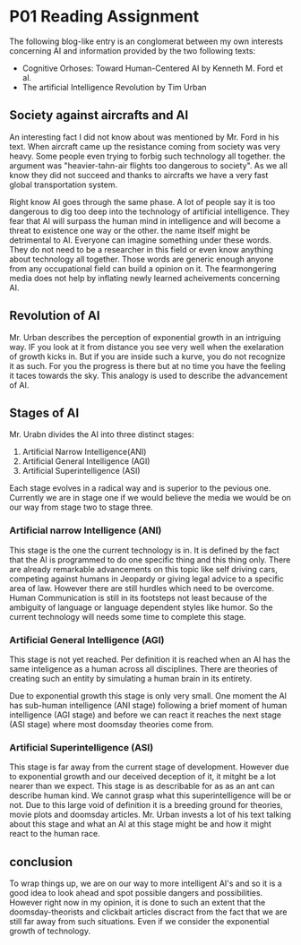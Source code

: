 # P01 Reading Assignment

The following blog-like entry is an conglomerat between my own interests concerning AI and information provided by the two following texts:

- Cognitive Orhoses: Toward Human-Centered AI by Kenneth M. Ford et al.
- The artificial Intelligence Revolution by Tim Urban



## Society against aircrafts and AI

An interesting fact I did not know about was mentioned by Mr. Ford in his text. When aircraft came up the resistance coming from society was very heavy. Some people even trying to forbig such technology all together. the argument was "heavier-tahn-air flights too dangerous to society". As we all know they did not succeed and thanks to aircrafts we have a very fast global transportation system. 

Right know AI goes through the same phase. A lot of people say it is too dangerous to dig too deep into the technology of artificial intelligence. They fear that AI will surpass the human mind in intelligence and will become a threat to existence one way or the other. the name itself might be detrimental to AI. Everyone can imagine something under these words. They do not need to be a researcher in this field or even know anything about technology all together. Those words are generic enough anyone from any occupational field can build a opinion on it. The fearmongering media does not help by inflating newly learned acheivements concerning AI.

## Revolution of AI

Mr. Urban describes the perception of exponential growth in an intriguing way. IF you look at it from distance you see very well when the exelaration of growth kicks in. But if you are inside such a kurve, you do not recognize it as such. For you the progress is there but at no time you have the feeling it taces towards the sky. 
This analogy is used to describe the advancement of AI. 

## Stages of AI

Mr. Urabn divides the AI into three distinct stages:
1. Artificial Narrow Intelligence(ANI)
2. Artificial General Intelligence (AGI)
3. Artificial Superintelligence (ASI)

Each stage evolves in a radical way and is superior to the pevious one. Currently we are in stage one if we would believe the media we would be on our way from stage two to stage three.

### Artificial narrow Intelligence (ANI)

This stage is the one the current technology is in. It is defined by the fact that the AI is programmed to do one specific thing and this thing only. There are already remarkable advancements on this topic like self driving cars, competing against humans in Jeopardy or giving legal advice to a specific area of law. However there are still hurdles which need to be overcome. Human Communication is still in its footsteps not least because of the ambiguity of language or language dependent styles like humor. 
So the current technology will needs some time to complete this stage.

### Artificial General Intelligence (AGI)

This stage is not yet reached. Per definition it is reached when an AI has the same inteligence as a human across all disciplines. There are theories of creating such an entity by simulating a human brain in its entirety.

Due to exponential growth this stage is only very small. One moment the AI has sub-human intelligence (ANI stage) following a brief moment of human intelligence (AGI stage) and before we can react it reaches the next stage (ASI stage) where most doomsday theories come from.

### Artificial Superintelligence (ASI)

This stage is far away from the current stage of development. However due to exponential growth and our deceived deception of it, it mitght be a lot nearer than we expect. This stage is as describable for as as an ant can describe human kind. We cannot grasp what this superintelligence will be or not. Due to this large void of definition it is a breeding ground for theories, movie plots and doomsday articles. Mr. Urban invests a lot of his text talking about this stage and what an AI at this stage might be and how it might react to the human race.

## conclusion

To wrap things up, we are on our way to more intelligent AI's and so it is a good idea to look ahead and spot possible dangers and possibilities. However right now in my opinion, it is done to such an extent that the doomsday-theorists and clickbait articles discract from the fact that we are still far away from such situations. Even if we consider the exponential growth of technology. 


